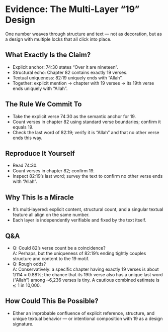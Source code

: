 # Evidence: The Multi‑Layer “19” Design

One number weaves through structure and text — not as decoration, but as a design with multiple locks that all click into place.

## What Exactly Is the Claim?
- Explicit anchor: 74:30 states “Over it are nineteen”.
- Structural echo: Chapter 82 contains exactly 19 verses.
- Textual uniqueness: 82:19 uniquely ends with “Allah”.
- Together: explicit mention → chapter with 19 verses → its 19th verse ends uniquely with “Allah”.

## The Rule We Commit To
- Take the explicit verse 74:30 as the semantic anchor for 19.
- Count verses in chapter 82 using standard verse boundaries; confirm it equals 19.
- Check the last word of 82:19; verify it is “Allah” and that no other verse ends this way.

## Reproduce It Yourself
- Read 74:30.
- Count verses in chapter 82; confirm 19.
- Inspect 82:19’s last word; survey the text to confirm no other verse ends with “Allah”.

## Why This Is a Miracle
- It’s multi‑layered: explicit content, structural count, and a singular textual feature all align on the same number.
- Each layer is independently verifiable and fixed by the text itself.

## Q&A
- Q: Could 82’s verse count be a coincidence?  
  A: Perhaps, but the uniqueness of 82:19’s ending tightly couples structure and content to the 19 motif.
- Q: Rough odds?  
  A: Conservatively: a specific chapter having exactly 19 verses is about 1/114 ≈ 0.88%; the chance that its 19th verse also has a unique last word (“Allah”) among ~6,236 verses is tiny. A cautious combined estimate is ≲ 1 in 10,000.

## How Could This Be Possible?
- Either an improbable confluence of explicit reference, structure, and unique textual behavior — or intentional composition with 19 as a design signature.

